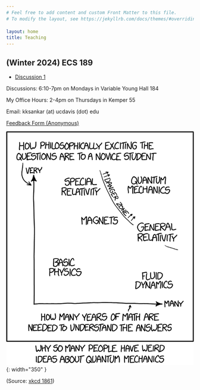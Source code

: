 ```yaml
---
# Feel free to add content and custom Front Matter to this file.
# To modify the layout, see https://jekyllrb.com/docs/themes/#overriding-theme-defaults

layout: home
title: Teaching
---
```

## (Winter 2024) ECS 189
 * [Discussion 1](https://google.com)

Discussions: 6:10-7pm on Mondays in Variable Young Hall 184

My Office Hours: 2-4pm on Thursdays in Kemper 55

Email: kksankar (at) ucdavis (dot) edu 

[Feedback Form (Anonymous)](https://google.com)

![image](quantum_2x.png){: width="350" }

(Source: [xkcd 1861](https://xkcd.com/1861/))